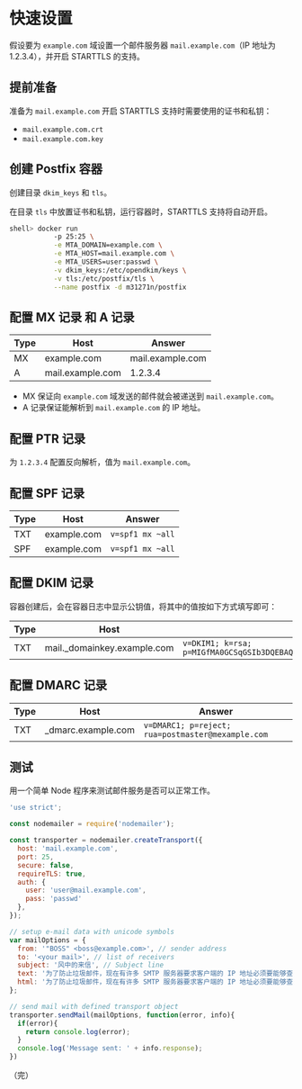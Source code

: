 # 快速设置

假设要为 `example.com` 域设置一个邮件服务器 `mail.example.com`（IP 地址为 1.2.3.4），并开启 STARTTLS 的支持。

## 提前准备
准备为 `mail.example.com` 开启 STARTTLS 支持时需要使用的证书和私钥：

* `mail.example.com.crt`
* `mail.example.com.key`

## 创建 Postfix 容器

创建目录 `dkim_keys` 和 `tls`。

在目录 `tls` 中放置证书和私钥，运行容器时，STARTTLS 支持将自动开启。

```sh
shell> docker run
           -p 25:25 \
           -e MTA_DOMAIN=example.com \
           -e MTA_HOST=mail.example.com \
           -e MTA_USERS=user:passwd \
           -v dkim_keys:/etc/opendkim/keys \
           -v tls:/etc/postfix/tls \
           --name postfix -d m31271n/postfix
```

## 配置 MX 记录 和 A 记录

| Type   | Host              | Answer            |
|--------|-------------------|-------------------|
| MX     | example.com       | mail.example.com  |
| A      | mail.example.com  | 1.2.3.4           |

* MX 保证向 `example.com` 域发送的邮件就会被递送到 `mail.example.com`。
* A 记录保证能解析到 `mail.example.com` 的 IP 地址。

## 配置 PTR 记录

为 `1.2.3.4` 配置反向解析，值为 `mail.example.com`。

## 配置 SPF 记录

| Type   | Host              | Answer              |
|--------|-------------------|---------------------|
| TXT    | example.com       | `v=spf1 mx ~all`    |
| SPF    | example.com       | `v=spf1 mx ~all`    |

## 配置 DKIM 记录

容器创建后，会在容器日志中显示公钥值，将其中的值按如下方式填写即可：

| Type   | Host                        | Answer              |
|--------|-----------------------------|---------------------|
| TXT    | mail._domainkey.example.com | `v=DKIM1; k=rsa; p=MIGfMA0GCSqGSIb3DQEBAQUAA4GNADCBiQKBgQCi3zFH65YkLK+Edfu3VeZH2ylOpNC3ADfkL2p1PjhWQXrzn65rvrh2YTqEEb8xGunWD9c422SBoxRdpVENhUqnbb1Tk0Xu58gfrN2muTIedFDtWx7irvySNtDgcWWIdXDaPFk/nodeutahtueaszEuLqI/DpKD/9mY9Mm5QIDAQAB`|

## 配置 DMARC 记录

| Type   | Host              | Answer              |
|--------|-------------------|---------------------|
| TXT    | _dmarc.example.com| `v=DMARC1; p=reject; rua=postmaster@mexample.com` |

## 测试

用一个简单 Node 程序来测试邮件服务是否可以正常工作。

```js
'use strict';

const nodemailer = require('nodemailer');

const transporter = nodemailer.createTransport({
  host: 'mail.example.com',
  port: 25,
  secure: false,
  requireTLS: true,
  auth: {
    user: 'user@mail.example.com',
    pass: 'passwd'
  },
});

// setup e-mail data with unicode symbols
var mailOptions = {
  from: '"BOSS" <boss@example.com>', // sender address
  to: '<your mail>', // list of receivers
  subject: '风中的来信', // Subject line
  text: '为了防止垃圾邮件，现在有许多 SMTP 服务器要求客户端的 IP 地址必须要能够查到有效的 PTR 记录。', // plaintext body
  html: '为了防止垃圾邮件，现在有许多 SMTP 服务器要求客户端的 IP 地址必须要能够查到有效的 PTR 记录。' // html body
};

// send mail with defined transport object
transporter.sendMail(mailOptions, function(error, info){
  if(error){
    return console.log(error);
  }
  console.log('Message sent: ' + info.response);
})
```

（完）

